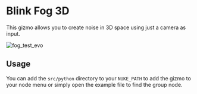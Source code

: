 # Blink Fog 3D

This gizmo allows you to create noise in 3D space using just a camera as input.

![fog_test_evo](https://github.com/obulka/blink_fog_3d/assets/21975584/84244ac6-ca17-4c28-87de-3256abd36aad)

## Usage

You can add the `src/python` directory to your `NUKE_PATH` to add the gizmo to your node menu or simply open the example file to find the group node.
